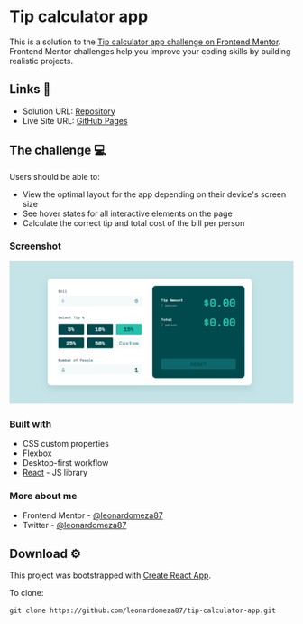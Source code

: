 # Tip calculator app

This is a solution to the [Tip calculator app challenge on Frontend Mentor](https://www.frontendmentor.io/challenges/tip-calculator-app-ugJNGbJUX). Frontend Mentor challenges help you improve your coding skills by building realistic projects.

## Links 🔗

- Solution URL: [Repository](https://github.com/leonardomeza87/tip-calculator-app)
- Live Site URL: [GitHub Pages](https://leonardomeza87.github.io/tip-calculator-app/)

## The challenge 💻

Users should be able to:

- View the optimal layout for the app depending on their device's screen size
- See hover states for all interactive elements on the page
- Calculate the correct tip and total cost of the bill per person

### Screenshot

![Screenshot](./src/images/screenshot.png)

### Built with

- CSS custom properties
- Flexbox
- Desktop-first workflow
- [React](https://reactjs.org/) - JS library

### More about me

- Frontend Mentor - [@leonardomeza87](https://www.frontendmentor.io/profile/leonardomeza87)
- Twitter - [@leonardomeza87](https://www.twitter.com/leonardomeza87)

## Download ⚙️

This project was bootstrapped with [Create React App](https://github.com/facebook/create-react-app).

To clone:

```
git clone https://github.com/leonardomeza87/tip-calculator-app.git
```
